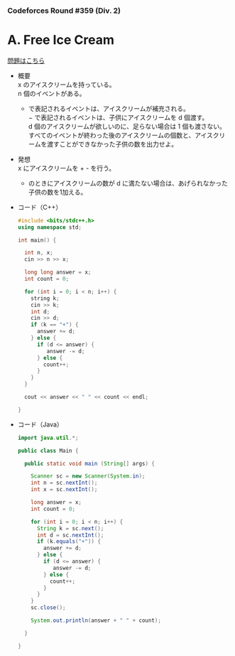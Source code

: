 ### Codeforces Round #359 (Div. 2)

# A. Free Ice Cream

  [問題はこちら](https://codeforces.com/problemset/problem/686/A)
  
- 概要<br>
  x のアイスクリームを持っている。<br>
  n 個のイベントがある。<br>
  + で表記されるイベントは、アイスクリームが補充される。<br>
  − で表記されるイベントは、子供にアイスクリームを d 個渡す。<br>
  d 個のアイスクリームが欲しいのに、足らない場合は 1 個も渡さない。<br>
  すべてのイベントが終わった後のアイスクリームの個数と、アイスクリームを渡すことができなかった子供の数を出力せよ。
  
- 発想<br>
  x にアイスクリームを + - を行う。<br>
  - のときにアイスクリームの数が d に満たない場合は、あげられなかった子供の数を1加える。
  
  
- コード（C++）

  ```cpp
  #include <bits/stdc++.h>
  using namespace std;

  int main() {

    int n, x;
    cin >> n >> x;

    long long answer = x;
    int count = 0;

    for (int i = 0; i < n; i++) {
      string k;
      cin >> k;
      int d;
      cin >> d;
      if (k == "+") {
        answer += d;
      } else {
        if (d <= answer) {
           answer -= d;
        } else {
          count++;
        }
      } 
    }

    cout << answer << " " << count << endl;

  }
  ```
  
- コード（Java）

  ```java
  import java.util.*;

  public class Main {

    public static void main (String[] args) {

      Scanner sc = new Scanner(System.in);
      int n = sc.nextInt();
      int x = sc.nextInt();

      long answer = x;
      int count = 0;

      for (int i = 0; i < n; i++) {
        String k = sc.next();
        int d = sc.nextInt();
        if (k.equals("+")) {
          answer += d;
        } else {
          if (d <= answer) {
             answer -= d;
          } else {
            count++;
          }
        } 
      }
      sc.close();

      System.out.println(answer + " " + count);

    }

  }
  ```
    